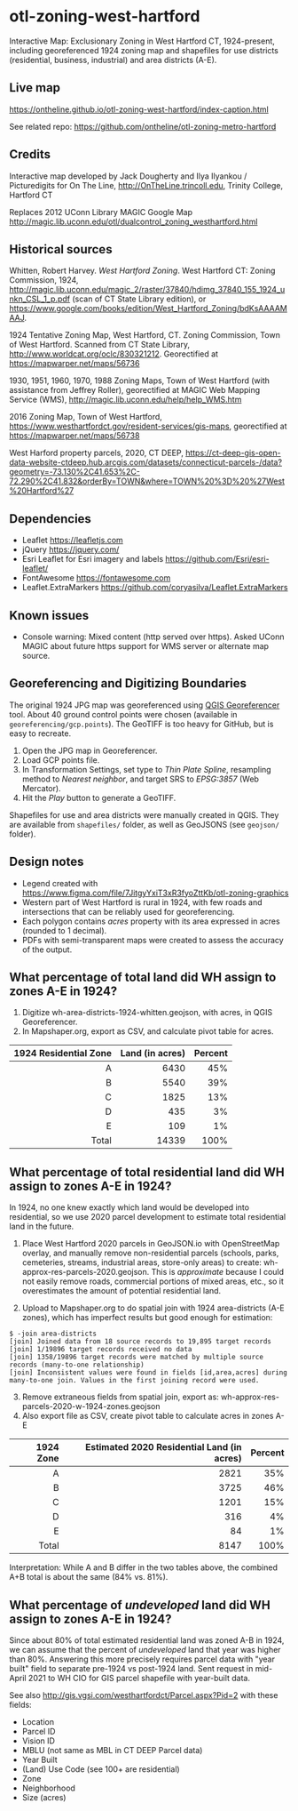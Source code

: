 # otl-zoning-west-hartford
Interactive Map: Exclusionary Zoning in West Hartford CT, 1924-present, including georeferenced 1924 zoning map and shapefiles for use districts (residential, business, industrial) and area districts (A-E).

## Live map
https://ontheline.github.io/otl-zoning-west-hartford/index-caption.html

See related repo: https://github.com/ontheline/otl-zoning-metro-hartford

## Credits
Interactive map developed by Jack Dougherty and Ilya Ilyankou / Picturedigits for On The Line, http://OnTheLine.trincoll.edu, Trinity College, Hartford CT

Replaces 2012 UConn Library MAGIC Google Map http://magic.lib.uconn.edu/otl/dualcontrol_zoning_westhartford.html

## Historical sources
Whitten, Robert Harvey. *West Hartford Zoning*. West Hartford CT: Zoning Commission, 1924, http://magic.lib.uconn.edu/magic_2/raster/37840/hdimg_37840_155_1924_unkn_CSL_1_p.pdf (scan of CT State Library edition), or https://www.google.com/books/edition/West_Hartford_Zoning/bdKsAAAAMAAJ.

1924 Tentative Zoning Map, West Hartford, CT. Zoning Commission, Town of West Hartford. Scanned from CT State Library, http://www.worldcat.org/oclc/830321212. Georectified at https://mapwarper.net/maps/56736

1930, 1951, 1960, 1970, 1988 Zoning Maps, Town of West Hartford (with assistance from Jeffrey Roller), georectified at MAGIC Web Mapping Service (WMS), http://magic.lib.uconn.edu/help/help_WMS.htm

2016 Zoning Map, Town of West Hartford, https://www.westhartfordct.gov/resident-services/gis-maps, georectified at https://mapwarper.net/maps/56738

West Harford property parcels, 2020, CT DEEP, https://ct-deep-gis-open-data-website-ctdeep.hub.arcgis.com/datasets/connecticut-parcels-/data?geometry=-73.130%2C41.653%2C-72.290%2C41.832&orderBy=TOWN&where=TOWN%20%3D%20%27West%20Hartford%27

## Dependencies
- Leaflet https://leafletjs.com
- jQuery https://jquery.com/
- Esri Leaflet for Esri imagery and labels https://github.com/Esri/esri-leaflet/
- FontAwesome https://fontawesome.com
- Leaflet.ExtraMarkers https://github.com/coryasilva/Leaflet.ExtraMarkers

## Known issues
- Console warning: Mixed content (http served over https). Asked UConn MAGIC about future https support for WMS server or alternate map source.

## Georeferencing and Digitizing Boundaries
The original 1924 JPG map was georeferenced using [QGIS Georeferencer](https://docs.qgis.org/3.16/en/docs/user_manual/working_with_raster/georeferencer.html) tool. About 40 ground control points were chosen (available in `georeferencing/gcp.points`). The GeoTIFF is too heavy for GitHub, but is easy to recreate.

1. Open the JPG map in Georeferencer.
1. Load GCP points file.
1. In Transformation Settings, set type to *Thin Plate Spline*, resampling method to *Nearest neighbor*, and target SRS to *EPSG:3857* (Web Mercator).
1. Hit the *Play* button to generate a GeoTIFF.

Shapefiles for use and area districts were manually created in QGIS. They are available from `shapefiles/` folder, as well as GeoJSONS (see `geojson/` folder).

## Design notes
* Legend created with https://www.figma.com/file/7JitgyYxiT3xR3fyoZttKb/otl-zoning-graphics
* Western part of West Hartford is rural in 1924, with few roads and intersections that can be reliably used for georeferencing.
* Each polygon contains *acres* property with its area expressed in acres (rounded to 1 decimal).
* PDFs with semi-transparent maps were created to assess the accuracy of the output.

## What percentage of total land did WH assign to zones A-E in 1924?
1. Digitize wh-area-districts-1924-whitten.geojson, with acres, in QGIS Georeferencer.
2. In Mapshaper.org, export as CSV, and calculate pivot table for acres.

| 1924 Residential Zone | Land (in acres) | Percent |
|----------------------:|----------------:|--------:|
| A                     | 6430            | 45%     |
| B                     | 5540            | 39%     |
| C                     | 1825            | 13%     |
| D                     | 435             | 3%      |
| E                     | 109             | 1%      |
| Total                 | 14339           | 100%    |

## What percentage of total residential land did WH assign to zones A-E in 1924?
In 1924, no one knew exactly which land would be developed into residential, so we use 2020 parcel development to estimate total residential land in the future.

1. Place West Hartford 2020 parcels in GeoJSON.io with OpenStreetMap overlay, and manually remove non-residential parcels (schools, parks, cemeteries, streams, industrial areas, store-only areas) to create: wh-approx-res-parcels-2020.geojson. This is *approximate* because I could not easily remove roads, commercial portions of mixed areas, etc., so it overestimates the amount of potential residential land.

2. Upload to Mapshaper.org to do spatial join with 1924 area-districts (A-E zones), which has imperfect results but good enough for estimation:

```
$ -join area-districts
[join] Joined data from 18 source records to 19,895 target records
[join] 1/19896 target records received no data
[join] 1358/19896 target records were matched by multiple source records (many-to-one relationship)
[join] Inconsistent values were found in fields [id,area,acres] during many-to-one join. Values in the first joining record were used.
```
3. Remove extraneous fields from spatial join, export as: wh-approx-res-parcels-2020-w-1924-zones.geojson
4. Also export file as CSV, create pivot table to calculate acres in zones A-E

| 1924 Zone | Estimated 2020 Residential Land (in acres) | Percent |
|----------:|-------------------------------------------:|--------:|
| A         | 2821                                       | 35%     |
| B         | 3725                                       | 46%     |
| C         | 1201                                       | 15%     |
| D         | 316                                        | 4%      |
| E         | 84                                         | 1%      |
| Total     | 8147                                       | 100%    |

Interpretation: While A and B differ in the two tables above, the combined A+B total is about the same (84% vs. 81%).

## What percentage of *undeveloped* land did WH assign to zones A-E in 1924?
Since about 80% of total estimated residential land was zoned A-B in 1924, we can assume that the percent of *undeveloped* land that year was higher than 80%. Answering this more precisely requires parcel data with "year built" field to separate pre-1924 vs post-1924 land. Sent request in mid-April 2021 to WH CIO for GIS parcel shapefile with year-built data.

See also http://gis.vgsi.com/westhartfordct/Parcel.aspx?Pid=2 with these fields:
- Location
- Parcel ID
- Vision ID
- MBLU (not same as MBL in CT DEEP Parcel data)
- Year Built
- (Land) Use Code   (see 100+ are residential)
- Zone
- Neighborhood
- Size (acres)
